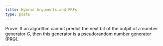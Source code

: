 ```yaml
---
title: Hybrid Arguments and PRFs
type: posts
---
```



Prove: If an algorithm cannot predict the next bit of the outpit of a number generator $G$, then this generator is a pseudorandom number generator (PRG).
